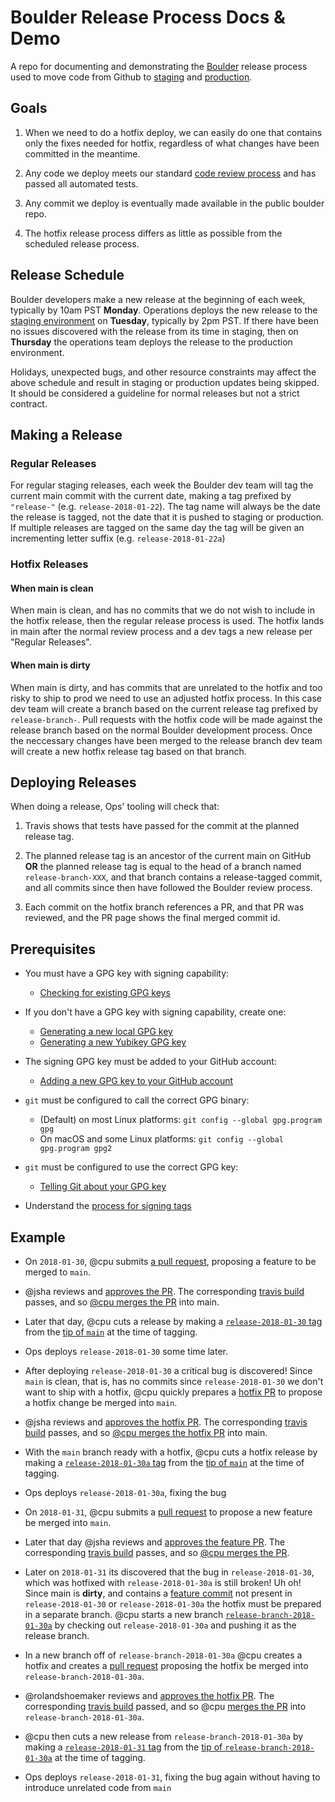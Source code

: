 # Boulder Release Process Docs & Demo

A repo for documenting and demonstrating the
[Boulder](https://github.com/letsencrypt/boulder) release process used to move
code from Github to [staging](https://letsencrypt.org/docs/staging-environment/)
and [production](https://acme-v01.api.letsencrypt.org/).

## Goals

1. When we need to do a hotfix deploy, we can easily do one that contains only
   the fixes needed for hotfix, regardless of what changes have been committed
   in the meantime.

1. Any code we deploy meets our standard [code review
   process](https://github.com/letsencrypt/boulder/blob/main/CONTRIBUTING.md#review-requirements)
   and has passed all automated tests.

3. Any commit we deploy is eventually made available in the public boulder repo.

4. The hotfix release process differs as little as possible from the scheduled
   release process.

## Release Schedule

Boulder developers make a new release at the beginning of each week, typically
by 10am PST **Monday**. Operations deploys the new release to the [staging
environment](https://letsencrypt.org/docs/staging-environment/) on **Tuesday**,
typically by 2pm PST. If there have been no issues discovered with the release
from its time in staging, then on **Thursday** the operations team deploys the
release to the production environment.

Holidays, unexpected bugs, and other resource constraints may affect the above
schedule and result in staging or production updates being skipped. It should be
considered a guideline for normal releases but not a strict contract.

## Making a Release

### Regular Releases

For regular staging releases, each week the Boulder dev team will tag the
current main commit with the current date, making a tag prefixed by
`"release-"` (e.g. `release-2018-01-22`). The tag name will always be the date
the release is tagged, not the date that it is pushed to staging or production.
If multiple releases are tagged on the same day the tag will be given an
incrementing letter suffix (e.g. `release-2018-01-22a`)

### Hotfix Releases

#### When main is clean

When main is clean, and has no commits that we do not wish to include in the
hotfix release, then the regular release process is used. The hotfix lands in
main after the normal review process and a dev tags a new release per "Regular
Releases".

#### When main is dirty

When main is dirty, and has commits that are unrelated to the hotfix and too
risky to ship to prod we need to use an adjusted hotfix process. In this case
dev team will create a branch based on the current release tag prefixed by
`release-branch-`. Pull requests with the hotfix code will be made against the
release branch based on the normal Boulder development process. Once the
neccessary changes have been merged to the release branch dev team will create
a new hotfix release tag based on that branch.

## Deploying Releases

When doing a release, Ops' tooling will check that:

1. Travis shows that tests have passed for the commit at the planned release tag.

2. The planned release tag is an ancestor of the current main on GitHub **OR**
   the planned release tag is equal to the head of a branch named
   `release-branch-XXX`, and that branch contains a release-tagged commit, and
   all commits since then have followed the Boulder review process.

3. Each commit on the hotfix branch references a PR, and that PR was reviewed,
   and the PR page shows the final merged commit id.

## Prerequisites

* You must have a GPG key with signing capability:
  * [Checking for existing GPG keys](https://docs.github.com/en/free-pro-team@latest/github/authenticating-to-github/checking-for-existing-gpg-keys)

* If you don't have a GPG key with signing capability, create one:
    * [Generating a new local GPG key](https://docs.github.com/en/free-pro-team@latest/github/authenticating-to-github/generating-a-new-gpg-key)
    * [Generating a new Yubikey GPG key](https://support.yubico.com/hc/en-us/articles/360013790259-Using-Your-YubiKey-with-OpenPGP)

* The signing GPG key must be added to your GitHub account:
  * [Adding a new GPG key to your GitHub
    account](https://docs.github.com/en/free-pro-team@latest/github/authenticating-to-github/adding-a-new-gpg-key-to-your-github-account)

* `git` must be configured to call the correct GPG binary:
  * (Default) on most Linux platforms: `git config --global gpg.program gpg`
  * On macOS and some Linux platforms: `git config --global gpg.program gpg2`

* `git` must be configured to use the correct GPG key:
  * [Telling Git about your GPG key](https://docs.github.com/en/free-pro-team@latest/github/authenticating-to-github/telling-git-about-your-signing-key)

* Understand the [process for signing tags](https://docs.github.com/en/free-pro-team@latest/github/authenticating-to-github/signing-tags)

## Example

* On `2018-01-30`, @cpu submits [a pull request](https://github.com/letsencrypt/boulder-release-process/pull/1), proposing a feature to be merged to `main`.

* @jsha reviews and [approves the PR](https://github.com/letsencrypt/boulder-release-process/pull/1#pullrequestreview-92717219). The corresponding [travis build](https://travis-ci.com/letsencrypt/boulder-release-process/builds/64669844?utm_source=github_status&utm_medium=notification) passes, and so [@cpu merges the PR](https://github.com/letsencrypt/boulder-release-process/commit/500b4c3c010b7f8d97aca106aa76550b5cff72f0) into main.

* Later that day, @cpu cuts a release by making a [`release-2018-01-30` tag](https://github.com/letsencrypt/boulder-release-process/releases/tag/release-2018-01-30) from the [tip of `main`](https://github.com/letsencrypt/boulder-release-process/commit/500b4c3c010b7f8d97aca106aa76550b5cff72f0) at the time of tagging.

* Ops deploys `release-2018-01-30` some time later.

* After deploying `release-2018-01-30` a critical bug is discovered! Since `main` is clean, that is, has no commits since `release-2018-01-30` we don't want to ship with a hotfix, @cpu quickly prepares a [hotfix PR](https://github.com/letsencrypt/boulder-release-process/pull/2) to propose a hotfix change be merged into `main`.

* @jsha reviews and [approves the hotfix PR](https://github.com/letsencrypt/boulder-release-process/pull/2#pullrequestreview-92737652). The corresponding [travis build](https://travis-ci.com/letsencrypt/boulder-release-process/builds/64675859?utm_source=github_status&utm_medium=notification) passes, and so [@cpu merges the hotfix PR](https://github.com/letsencrypt/boulder-release-process/commit/4ed5f8181852237dd6cde45fbc63bd199f2d3ec9) into main.

* With the `main` branch ready with a hotfix, @cpu cuts a hotfix release by making a [`release-2018-01-30a` tag](https://github.com/letsencrypt/boulder-release-process/releases/tag/release-2018-01-30a) from the [tip of `main`](https://github.com/letsencrypt/boulder-release-process/commit/4ed5f8181852237dd6cde45fbc63bd199f2d3ec9) at the time of tagging.

* Ops deploys `release-2018-01-30a`, fixing the bug

* On `2018-01-31`, @cpu submits a [pull request](https://github.com/letsencrypt/boulder-release-process/pull/3) to propose a new feature be merged into `main`. 

* Later that day @jsha reviews and [approves the feature PR](https://github.com/letsencrypt/boulder-release-process/pull/3#pullrequestreview-93045304). The corresponding [travis build](https://travis-ci.com/letsencrypt/boulder-release-process/builds/64744142?utm_source=github_status&utm_medium=notification) passes, and so [@cpu merges the PR](https://github.com/letsencrypt/boulder-release-process/commit/e926651516f4c275740b68987481475495b55b65).


* Later on `2018-01-31` its discovered that the bug in `release-2018-01-30`, which was hotfixed with `release-2018-01-30a` is still broken! Uh oh! Since main is **dirty**, and contains a [feature commit](https://github.com/letsencrypt/boulder-release-process/commit/e926651516f4c275740b68987481475495b55b65) not present in `release-2018-01-30` or `release-2018-01-30a` the hotfix must be prepared in a separate branch. @cpu starts a new branch [`release-branch-2018-01-30a`](https://github.com/letsencrypt/boulder-release-process/tree/release-branch-2018-01-30a) by checking out `release-2018-01-30a` and pushing it as the release branch.

* In a new branch off of `release-branch-2018-01-30a` @cpu creates a hotfix and creates a [pull request](https://github.com/letsencrypt/boulder-release-process/pull/5) proposing the hotfix be merged into `release-branch-2018-01-30a`.

* @rolandshoemaker reviews and [approves the hotfix PR](https://github.com/letsencrypt/boulder-release-process/pull/5#pullrequestreview-93077656). The corresponding [travis build](https://travis-ci.com/letsencrypt/boulder-release-process/builds/64779641?utm_source=github_status&utm_medium=notification) passed, and so @cpu [merges the PR](https://github.com/letsencrypt/boulder-release-process/commit/9242e5ce9e96b5d0fdbc5140c9a6f9dd983e0273) into `release-branch-2018-01-30a`.

* @cpu then cuts a new release from `release-branch-2018-01-30a` by making a [`release-2018-01-31` tag](https://github.com/letsencrypt/boulder-release-process/releases/tag/release-2018-01-31) from the [tip of `release-branch-2018-01-30a`](https://github.com/letsencrypt/boulder-release-process/commit/4ed5f8181852237dd6cde45fbc63bd199f2d3ec9) at the time of tagging.

* Ops deploys `release-2018-01-31`, fixing the bug again without having to introduce unrelated code from `main`

